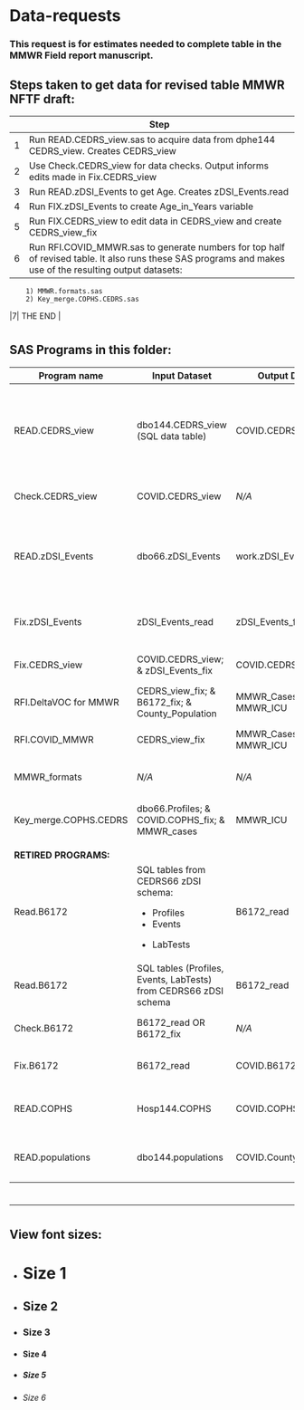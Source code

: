# Data-requests

### This request is for estimates needed to complete table in the MMWR Field report manuscript.

## Steps taken to get data for revised table MMWR NFTF draft:
|     | Step                                                                                 |
| --- | ------------------------------------------------------------------------------------ |
|1| Run READ.CEDRS_view.sas to acquire data from dphe144 CEDRS_view. Creates CEDRS_view |
|2| Use Check.CEDRS_view for data checks. Output informs edits made in Fix.CEDRS_view|
|3| Run READ.zDSI_Events to get Age. Creates zDSI_Events.read|
|4| Run FIX.zDSI_Events to create Age_in_Years variable|
|5| Run FIX.CEDRS_view to edit data in CEDRS_view and create CEDRS_view_fix
|6| Run RFI.COVID_MMWR.sas to generate numbers for top half of revised table.  It also runs these SAS programs and makes use of the resulting output datasets:
        1) MMWR.formats.sas
        2) Key_merge.COPHS.CEDRS.sas
|7| THE END |


#
                 
## SAS Programs in this folder:

| Program name    | Input Dataset  | Output Dataset   | Purpose                                  
| --------------- | -------------- | ---------------- | ---------------------------------------| 
| READ.CEDRS_view | dbo144.CEDRS_view (SQL data table) | COVID.CEDRS_view | Access CEDRS_view table and adjust variable types and length and save as SAS dataset|
| Check.CEDRS_view| COVID.CEDRS_view|*N/A*|Conduct data quality checks|
|READ.zDSI_Events|dbo66.zDSI_Events|work.zDSI_Events_read|Access Profiles table and adjust variable types and length and save as SAS dataset.
|Fix.zDSI_Events|zDSI_Events_read|zDSI_Events_fix|Convert age for all age types to Age_in_Years
| Fix.CEDRS_view|COVID.CEDRS_view; & zDSI_Events_fix|COVID.CEDRS_view_fix|Edit County and Age variables|
|RFI.DeltaVOC for MMWR|CEDRS_view_fix; & B6172_fix; & County_Population|MMWR_Cases; & MMWR_ICU|Generate numbers for orginal table
|RFI.COVID_MMWR|CEDRS_view_fix|MMWR_Cases; & MMWR_ICU|Generate numbers for revised table
|MMWR_formats| *N/A* | *N/A* |Create user defined formats
|Key_merge.COPHS.CEDRS|dbo66.Profiles; & COVID.COPHS_fix; & MMWR_cases|MMWR_ICU|Merge ICU data from COPHS into MMWR_Cases
||
|**RETIRED PROGRAMS:** | |
| Read.B6172|SQL tables from CEDRS66 zDSI schema: <ul><li>Profiles</li><li>Events</li></ul><ul><li>LabTests</li></ul> |B6172_read|Create SAS dataset of variant cases|
| Read.B6172|SQL tables (Profiles, Events, LabTests) from CEDRS66 zDSI schema |B6172_read|Create SAS dataset of variant cases|| READ.populations|dbo144.populations|COVID.County_Population|Create SAS dataset of county population data|
|Check.B6172|B6172_read OR B6172_fix|*N/A*|Conduct data quality checks|
|Fix.B6172|B6172_read|COVID.B6172_fix|Make edits to B6172.read dataset
| READ.COPHS| Hosp144.COPHS|COVID.COPHS|Create SAS dataset from COPHS hospital data|
| READ.populations|dbo144.populations|COVID.County_Population|County population data to merge with ...|

#
---
#
## View font sizes:
- # Size 1
- ## Size 2
- ### Size 3
- #### Size 4
- ##### Size 5
- ###### Size 6


